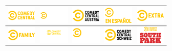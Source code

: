 | ![](https://raw.githubusercontent.com/RevGear/logo/master/International/ComedyCentral/ComedyCentral.png) | ![](https://raw.githubusercontent.com/RevGear/logo/master/International/ComedyCentral/ComedyCentralAnimation.png) | ![](https://raw.githubusercontent.com/RevGear/logo/master/International/ComedyCentral/ComedyCentralAustria.png) | ![](https://raw.githubusercontent.com/RevGear/logo/master/International/ComedyCentral/ComedyCentralEnEspanol.png) | ![](https://raw.githubusercontent.com/RevGear/logo/master/International/ComedyCentral/ComedyCentralExtra.png) | 
|:---:|:---:|:---:|:---:|:---:| 
| ![](https://raw.githubusercontent.com/RevGear/logo/master/International/ComedyCentral/ComedyCentralFamily.png) | ![](https://raw.githubusercontent.com/RevGear/logo/master/International/ComedyCentral/ComedyCentralMadeInGermany.png) | ![](https://raw.githubusercontent.com/RevGear/logo/master/International/ComedyCentral/ComedyCentralPlutoTV.png) | ![](https://raw.githubusercontent.com/RevGear/logo/master/International/ComedyCentral/ComedyCentralSchweiz.png) | ![](https://raw.githubusercontent.com/RevGear/logo/master/International/ComedyCentral/ComedyCentralSouthPark.png) | 
